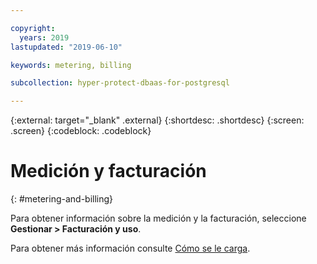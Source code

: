 ```yaml
---

copyright:
  years: 2019
lastupdated: "2019-06-10"

keywords: metering, billing

subcollection: hyper-protect-dbaas-for-postgresql

---
```


{:external: target="_blank" .external}
{:shortdesc: .shortdesc}
{:screen: .screen}
{:codeblock: .codeblock}

# Medición y facturación
{: #metering-and-billing}

Para obtener información sobre la medición y la facturación, seleccione **Gestionar > Facturación y uso**.

Para obtener más información consulte [Cómo se le carga](https://cloud.ibm.com/docs/billing-usage?topic=billing-usage-charges#charges).
